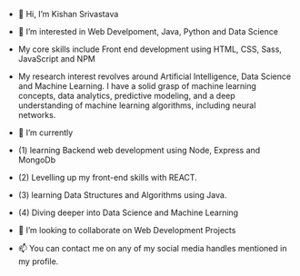 - 👋 Hi, I’m Kishan Srivastava
- 👀 I’m interested in Web Develpoment, Java, Python and Data Science

- My core skills include Front end development using HTML, CSS, Sass, JavaScript and NPM
- My research interest revolves around Artificial Intelligence, Data Science and Machine Learning. I have a solid grasp of machine learning concepts, data analytics, predictive modeling, and a deep understanding of machine learning algorithms, including neural networks.

- 🌱 I’m currently 
- (1) learning Backend web development using Node, Express and MongoDb
- (2) Levelling up my front-end skills with REACT.
- (3) learning Data Structures and Algorithms using Java.
- (4) Diving deeper into Data Science and Machine Learning


- 💞️ I’m looking to collaborate on Web Development Projects
- 📫 You can contact me on any of my social media handles mentioned in my profile.

<!---
kishansrivastava-ks/kishansrivastava-ks is a ✨ special ✨ repository because its `README.md` (this file) appears on your GitHub profile.
You can click the Preview link to take a look at your changes.
--->
